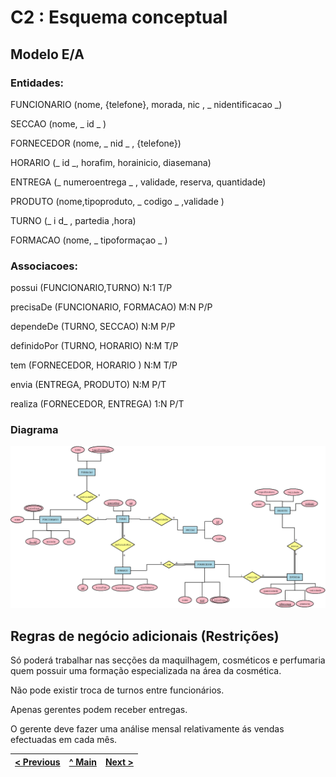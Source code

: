 # C2 : Esquema conceptual

## Modelo E/A

### Entidades: 

FUNCIONARIO (nome, {telefone}, morada, nic , _ nidentificacao _)

SECCAO (nome, _ id _ ) 

FORNECEDOR (nome, _ nid _ , {telefone})

HORARIO (_ id _, horafim, horainicio, diasemana)

ENTREGA (_ numeroentrega _ , validade, reserva, quantidade)

PRODUTO (nome,tipoproduto, _ codigo _ ,validade )

TURNO (_ i d_ , partedia ,hora)

FORMACAO (nome, _ tipoformaçao _ )


### Associacoes:

possui (FUNCIONARIO,TURNO) N:1 T/P

precisaDe (FUNCIONARIO, FORMACAO) M:N P/P

dependeDe (TURNO, SECCAO) N:M P/P

definidoPor (TURNO, HORARIO) N:M T/P

tem (FORNECEDOR, HORARIO ) N:M T/P

envia (ENTREGA, PRODUTO) N:M P/T

realiza (FORNECEDOR, ENTREGA) 1:N P/T

### Diagrama 

![An alternative description](imagens/diagrama1.png)

## Regras de negócio adicionais (Restrições)

Só poderá trabalhar nas secções da maquilhagem, cosméticos e perfumaria quem possuir uma formação especializada na área da cosmética. 

Não pode existir troca de turnos entre funcionários. 

Apenas gerentes podem receber entregas. 

O gerente deve fazer uma análise mensal relativamente ás vendas efectuadas em cada mês. 

[< Previous](rebd01.md) | [^ Main](https://github.com/tcm21-SIBD01/reportSIBD01) | [Next >](rebd03.md)
:--- | :---: | ---: 
